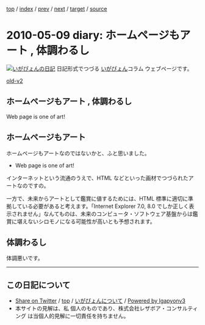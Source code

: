 [top](../index.html) 
 / [index](index.html) 
 / [prev](ig100505.html) 
 / [next](ig100513.html) 
 / [target](http://www.igapyon.jp/igapyon/diary/2010/ig100509.html) 
 / [source](https://github.com/igapyon/diary/blob/master/2010/ig100509.src.md) 

2010-05-09 diary: ホームページもアート , 体調わるし
=====================================================================================================
[![いがぴょんの日記](http://www.igapyon.jp/igapyon/diary/images/iga200306s.jpg "いがぴょん")](http://www.igapyon.jp/igapyon/diary/memo/memoigapyon.html) 日記形式でつづる [いがぴょん](http://www.igapyon.jp/igapyon/diary/memo/memoigapyon.html)コラム ウェブページです。

[old-v2](ig100509-orig.html)

## ホームページもアート , 体調わるし

Web page is one of art!


## ホームページもアート

ホームページもアートなのではないかと、ふと思いました。

* Web page is one of art!

インターネットという流通のうえで、HTML などといった画材でつづられたアートなのですの。

一方で、未来からアートとして鑑賞に値するためには、HTML 標準に適切に準拠している必要があると考えます。「Internet Explorer 7.0, 8.0 でしか正しく表示されません」なんてものは、未来のコンピュータ・ソフトウェア基盤からは鑑賞に堪えないシロモノになる可能性が高いとも予想されます。

## 体調わるし

体調悪いです。


----------------------------------------------------------------------------------------------------

## この日記について

* [Share on Twitter](https://twitter.com/intent/tweet?hashtags=igapyon%2Cdiary%2C%E3%81%84%E3%81%8C%E3%81%B4%E3%82%87%E3%82%93&text=%E3%83%9B%E3%83%BC%E3%83%A0%E3%83%9A%E3%83%BC%E3%82%B8%E3%82%82%E3%82%A2%E3%83%BC%E3%83%88+%2C+%E4%BD%93%E8%AA%BF%E3%82%8F%E3%82%8B%E3%81%97&url=http%3A%2F%2Fwww.igapyon.jp%2Figapyon%2Fdiary%2F2010%2Fig100509.html) / [top](../index.html) / [いがぴょんについて](http://www.igapyon.jp/igapyon/diary/memo/memoigapyon.html) / [Powered by Igapyonv3](https://github.com/igapyon/igapyonv3)
* 本サイトの見解は、私 個人のものであり、株式会社レザボア・コンサルティング は当個人的見解に一切責任を持ちません。 
